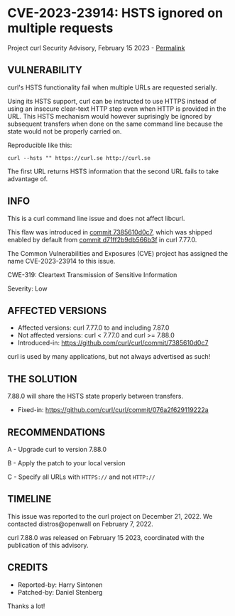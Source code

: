 CVE-2023-23914: HSTS ignored on multiple requests
=================================================

Project curl Security Advisory, February 15 2023 -
[Permalink](https://curl.se/docs/CVE-2023-23914.html)

VULNERABILITY
-------------

curl's HSTS functionality fail when multiple URLs are requested serially.

Using its HSTS support, curl can be instructed to use HTTPS instead of using
an insecure clear-text HTTP step even when HTTP is provided in the URL. This
HSTS mechanism would however suprisingly be ignored by subsequent transfers
when done on the same command line because the state would not be properly
carried on.

Reproducible like this:

    curl --hsts "" https://curl.se http://curl.se

The first URL returns HSTS information that the second URL fails to take
advantage of.

INFO
----

This is a curl command line issue and does not affect libcurl.

This flaw was introduced in [commit
7385610d0c7](https://github.com/curl/curl/commit/7385610d0c7), which was
shipped enabled by default from [commit
d71ff2b9db566b3f](https://github.com/curl/curl/commit/d71ff2b9db566b3f) in
curl 7.77.0.

The Common Vulnerabilities and Exposures (CVE) project has assigned the name
CVE-2023-23914 to this issue.

CWE-319: Cleartext Transmission of Sensitive Information

Severity: Low

AFFECTED VERSIONS
-----------------

- Affected versions: curl 7.77.0 to and including 7.87.0
- Not affected versions: curl < 7.77.0 and curl >= 7.88.0
- Introduced-in: https://github.com/curl/curl/commit/7385610d0c7

curl is used by many applications, but not always advertised as such!

THE SOLUTION
------------

7.88.0 will share the HSTS state properly between transfers.

- Fixed-in: https://github.com/curl/curl/commit/076a2f629119222a

RECOMMENDATIONS
--------------

 A - Upgrade curl to version 7.88.0

 B - Apply the patch to your local version
 
 C - Specify all URLs with `HTTPS://` and not `HTTP://`
 
TIMELINE
--------

This issue was reported to the curl project on December 21, 2022. We contacted
distros@openwall on February 7, 2022.

curl 7.88.0 was released on February 15 2023, coordinated with the publication
of this advisory.

CREDITS
-------

- Reported-by: Harry Sintonen
- Patched-by: Daniel Stenberg

Thanks a lot!
